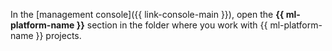 In the [management console]({{ link-console-main }}), open the **{{ ml-platform-name }}** section in the folder where you work with {{ ml-platform-name }} projects.

